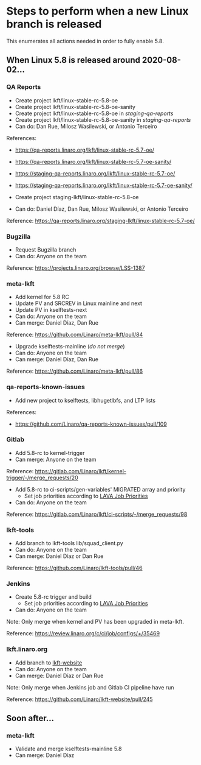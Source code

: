 # Steps to perform when a new Linux branch is released

This enumerates all actions needed in order to fully enable 5.8.

## When Linux 5.8 is released around 2020-08-02...

### QA Reports
- Create project lkft/linux-stable-rc-5.8-oe
- Create project lkft/linux-stable-rc-5.8-oe-sanity
- Create project lkft/linux-stable-rc-5.8-oe in *staging-qa-reports*
- Create project lkft/linux-stable-rc-5.8-oe-sanity in *staging-qa-reports*
- Can do: Dan Rue, Milosz Wasilewski, or Antonio Terceiro

References:
- https://qa-reports.linaro.org/lkft/linux-stable-rc-5.7-oe/
- https://qa-reports.linaro.org/lkft/linux-stable-rc-5.7-oe-sanity/
- https://staging-qa-reports.linaro.org/lkft/linux-stable-rc-5.7-oe/
- https://staging-qa-reports.linaro.org/lkft/linux-stable-rc-5.7-oe-sanity/


- Create project staging-lkft/linux-stable-rc-5.8-oe
- Can do: Daniel Díaz, Dan Rue, Milosz Wasilewski, or Antonio Terceiro

Reference: https://qa-reports.linaro.org/staging-lkft/linux-stable-rc-5.7-oe/

### Bugzilla
- Request Bugzilla branch
- Can do: Anyone on the team

Reference: https://projects.linaro.org/browse/LSS-1387

### meta-lkft
- Add kernel for 5.8 RC
- Update PV and SRCREV in Linux mainline and next
- Update PV in kselftests-next
- Can do: Anyone on the team
- Can merge: Daniel Díaz, Dan Rue

Reference: https://github.com/Linaro/meta-lkft/pull/84

- Upgrade kselftests-mainline (*do not merge*)
- Can do: Anyone on the team
- Can merge: Daniel Díaz, Dan Rue

Reference: https://github.com/Linaro/meta-lkft/pull/86

### qa-reports-known-issues
- Add new project to kselftests, libhugetlbfs, and LTP lists

References:
- https://github.com/Linaro/qa-reports-known-issues/pull/109

### Gitlab
- Add 5.8-rc to kernel-trigger
- Can merge: Anyone on the team

Reference: https://gitlab.com/Linaro/lkft/kernel-trigger/-/merge_requests/20

- Add 5.8-rc to ci-scripts/gen-variables' MIGRATED array and priority
  - Set job priorities according to [LAVA Job Priorities](lava-job-priority.md)
- Can do: Anyone on the team

Reference: https://gitlab.com/Linaro/lkft/ci-scripts/-/merge_requests/98

### lkft-tools
- Add branch to lkft-tools lib/squad_client.py
- Can do: Anyone on the team
- Can merge: Daniel Díaz or Dan Rue

Reference: https://github.com/Linaro/lkft-tools/pull/46

### Jenkins
- Create 5.8-rc trigger and build
  - Set job priorities according to [LAVA Job Priorities](lava-job-priority.md)
- Can do: Anyone on the team

Note: Only merge when kernel and PV has been upgraded in meta-lkft.

Reference: https://review.linaro.org/c/ci/job/configs/+/35469

### lkft.linaro.org
- Add branch to [lkft-website](https://github.com/Linaro/lkft-website)
- Can do: Anyone on the team
- Can merge: Daniel Díaz or Dan Rue

Note: Only merge when Jenkins job and Gitlab CI pipeline have run

Reference: https://github.com/Linaro/lkft-website/pull/245

## Soon after...

### meta-lkft
- Validate and merge kselftests-mainline 5.8
- Can merge: Daniel Díaz
